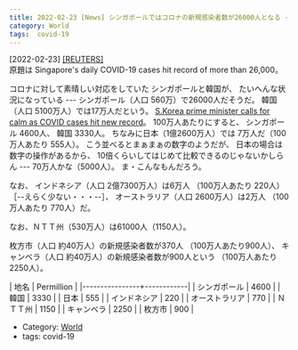 ```yaml
---
title: 2022-02-23 [News] シンガポールではコロナの新規感染者数が26000人となる ---優等生のシンガポールや韓国までもが！
category: World
tags:  covid-19
---
```


[2022-02-23] [[REUTERS]](https://www.reuters.com/world/asia-pacific/singapores-daily-covid-19-cases-hit-record-more-than-26000-2022-02-23/?taid=6215aa4100131e0001dd066f&utm_campaign=trueAnthem:+Trending+Content&utm_medium=trueAnthem&utm_source=twitter)  
 原題は
Singapore's daily COVID-19 cases hit record of more than 26,000。

 コロナに対して素晴しい対応をしていた
シンガポールと韓国が、
たいへんな状況になっている ---
シンガポール（人口 560万）で26000人だそうだ。
韓国（人口 5100万人）では17万人だという。
[S.Korea prime minister calls for calm as COVID cases hit new record](https://www.reuters.com/world/asia-pacific/skorea-prime-minister-calls-calm-covid-cases-hit-new-record-2022-02-23/?taid=6215d6c139c1a300014bfa66&utm_campaign=trueAnthem:+Trending+Content&utm_medium=trueAnthem&utm_source=twitter)。
100万人あたりにすると、
シンガポール 4600人、
韓国 3330人。
ちなみに日本（1億2600万人）では
7万人だ（100万人あたり 555人）。
こう並べるとまぁまぁの数字のようだが、
日本の場合は数字の操作があるから、
10倍くらいしてはじめて比較できるのじゃないかしらん ---
70万人かな（5000人）。
ま・こんなもんだろう。

 なお、
インドネシア（人口 2億7300万人）は6万人
（100万人あたり 220人）［--えらく少ない・・・--］、
オーストラリア（人口 2600万人）は2万人
（100万人あたり 770人）だ。

 なお、ＮＴＴ州（530万人）は61000人（1150人）。

 枚方市（人口 約40万人）の新規感染者数が370人
（100万人あたり900人）、
キャンベラ（人口 約40万人）の新規感染者数が900人という
（100万人あたり2250人）。

| 地名           | Permillion |
|----------------+------------|
| シンガポール   |       4600 |
| 韓国           |       3330 |
| 日本           |        555 |
| インドネシア   |        220 |
| オーストラリア |        770 |
| ＮＴＴ州       |       1150 |
| キャンベラ     |       2250 |
| 枚方市         |        900 |

- Category: [World](https://merapano.github.io/categories.html#World)
- tags:  covid-19

